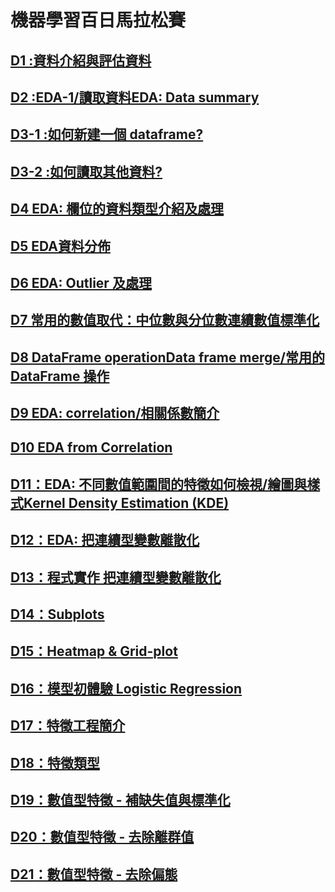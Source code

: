# 機器學習百日馬拉松賽
## [D1 :資料介紹與評估資料](https://github.com/andrew623849/2nd-ML-100Days/tree/master/D01)
## [D2 :EDA-1/讀取資料EDA: Data summary](https://github.com/andrew623849/2nd-ML-100Days/blob/master/D02/Day_002_HW.ipynb)
## [D3-1 :如何新建一個 dataframe?](https://github.com/andrew623849/2nd-ML-100Days/blob/master/D03/Day_003-1_HW.ipynb)
## [D3-2 :如何讀取其他資料?](https://github.com/andrew623849/2nd-ML-100Days/blob/master/D03/Day_003-2_HW.ipynb)
## [D4 EDA: 欄位的資料類型介紹及處理](https://github.com/andrew623849/2nd-ML-100Days/blob/master/D04/Day_004_HW.ipynb)
## [D5 EDA資料分佈](https://github.com/andrew623849/2nd-ML-100Days/blob/master/D05/Day_005_HW.ipynb)
## [D6 EDA: Outlier 及處理](https://github.com/andrew623849/2nd-ML-100Days/blob/master/D6/Day_006_HW.ipynb)
## [D7 常用的數值取代：中位數與分位數連續數值標準化](https://github.com/andrew623849/2nd-ML-100Days/blob/master/D07/Day_007_HW.ipynb)
## [D8 DataFrame operationData frame merge/常用的 DataFrame 操作](https://github.com/andrew623849/2nd-ML-100Days/blob/master/D08/Day_008_HW.ipynb)
## [D9 EDA: correlation/相關係數簡介](https://github.com/andrew623849/2nd-ML-100Days/blob/master/D09/Day_009_HW.ipynb)
## [D10 EDA from Correlation](https://github.com/andrew623849/2nd-ML-100Days/blob/master/D10/Day_010_HW.ipynb)
## [D11：EDA: 不同數值範圍間的特徵如何檢視/繪圖與樣式Kernel Density Estimation (KDE)](https://github.com/andrew623849/2nd-ML-100Days/blob/master/D11/Day_011_HW.ipynb)
## [D12：EDA: 把連續型變數離散化](https://github.com/andrew623849/2nd-ML-100Days/blob/master/D12/Day_012_HW.ipynb)
## [D13：程式實作 把連續型變數離散化](https://github.com/andrew623849/2nd-ML-100Days/blob/master/D13/Day_013_HW.ipynb)
## [D14：Subplots](https://github.com/andrew623849/2nd-ML-100Days/blob/master/D14/Day_014_HW.ipynb)
## [D15：Heatmap & Grid-plot](https://github.com/andrew623849/2nd-ML-100Days/blob/master/D15/Day_015_HW.ipynb)
## [D16：模型初體驗 Logistic Regression](https://github.com/andrew623849/2nd-ML-100Days/blob/master/D16/Day_016_HW.ipynb)
## [D17：特徵工程簡介](https://github.com/andrew623849/2nd-ML-100Days/blob/master/D17/Day_017_HW.ipynb)
## [D18：特徵類型](https://github.com/andrew623849/2nd-ML-100Days/blob/master/D18/Day_018_HW.ipynb)
## [D19：數值型特徵 - 補缺失值與標準化](https://github.com/andrew623849/2nd-ML-100Days/blob/master/D19/Day_019_HW.ipynb)
## [D20：數值型特徵 - 去除離群值](https://github.com/andrew623849/2nd-ML-100Days/blob/master/D20/Day_020_HW.ipynb)
## [D21：數值型特徵 - 去除偏態](https://github.com/andrew623849/2nd-ML-100Days/blob/master/D21/Day_021_HW.ipynb)
